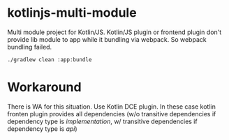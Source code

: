# kotlinjs-multi-module

Multi module project for Kotlin/JS. Kotlin/JS plugin or frontend plugin don't provide lib module to app while it bundling via webpack. So webpack bundling failed.

`./gradlew clean :app:bundle`

# Workaround

There is WA for this situation. Use Kotlin DCE plugin.
In these case kotlin fronten plugin provides all dependencies (w/o transitive dependencies if dependency type is _implementation_, w/ transitive dependencies if dependency type is _api_)
